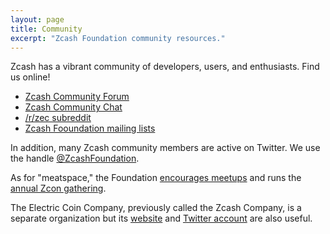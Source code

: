 ```yaml
---
layout: page
title: Community
excerpt: "Zcash Foundation community resources."
---
```


Zcash has a vibrant community of developers, users, and enthusiasts. Find us online!

- [Zcash Community Forum](https://forum.zcashcommunity.com/)
- [Zcash Community Chat](https://chat.zcashcommunity.com/)
- [/r/zec subreddit](https://reddit.com/r/zec)
- [Zcash Fooundation mailing lists](https://lists.zfnd.org/)

In addition, many Zcash community members are active on Twitter. We use the handle [@ZcashFoundation](https://twitter.com/zcashfoundation).

As for "meatspace," the Foundation [encourages meetups](https://www.zfnd.org/meetups/) and runs the [annual Zcon gathering](https://www.zfnd.org/zcon/).

The Electric Coin Company, previously called the Zcash Company, is a separate organization but its [website](https://electriccoin.co/) and [Twitter account](https://twitter.com/electriccoinco) are also useful.

